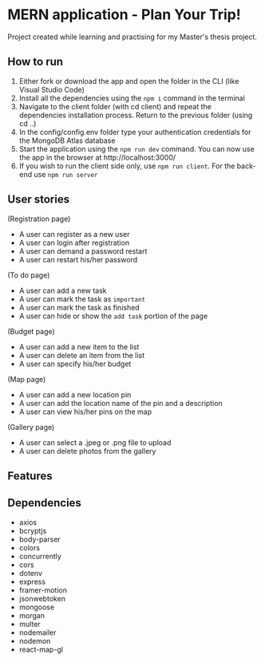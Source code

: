 # MERN application - Plan Your Trip!

Project created while learning and practising for my Master's thesis project.

## How to run

1. Either fork or download the app and open the folder in the CLI (like Visual Studio Code)
2. Install all the dependencies using the `npm i` command in the terminal
3. Navigate to the client folder (with cd client) and repeat the dependencies installation process. Return to the previous folder (using cd ..)
4. In the config/config.env folder type your authentication credentials for the MongoDB Atlas database
5. Start the application using the `npm run dev` command. You can now use the app in the browser at http://localhost:3000/
6. If you wish to run the client side only, use `npm run client`. For the back-end use `npm run server`


## User stories

(Registration page)
- A user can register as a new user 
- A user can login after registration
- A user can demand a password restart
- A user can restart his/her password

(To do page)
- A user can add a new task
- A user can mark the task as `important` 
- A user can mark the task as finished
- A user can hide or show the `add task` portion of the page

(Budget page)
- A user can add a new item to the list 
- A user can delete an item from the list
- A user can specify his/her budget 

(Map page)
- A user can add a new location pin
- A user can add the location name of the pin and a description
- A user can view his/her pins on the map

(Gallery page)
- A user can select a .jpeg or .png file to upload
- A user can delete photos from the gallery


## Features
 

## Dependencies

- axios
- bcryptjs
- body-parser
- colors
- concurrently
- cors
- dotenv
- express
- framer-motion
- jsonwebtoken
- mongoose
- morgan
- multer
- nodemailer
- nodemon
- react-map-gl
